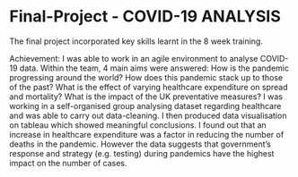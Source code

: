 # Final-Project - COVID-19 ANALYSIS

The final project incorporated key skills learnt in the  8 week training.

Achievement: I was able to work in an agile environment to analyse COVID-19 data. Within the team, 4 main aims were answered: How is the pandemic progressing around the world? How does this pandemic stack up to those of the past? What is the effect of varying healthcare expenditure on spread and mortality? What is the impact of the UK preventative measures? I was working in a self-organised group analysing dataset regarding healthcare and was able to carry out data-cleaning. I then produced data visualisation on tableau which showed meaningful conclusions. I found out that an increase in healthcare expenditure was a factor in reducing the number of deaths in the pandemic. However the data suggests that government’s response and strategy (e.g. testing) during pandemics have the highest impact on the number of cases.
